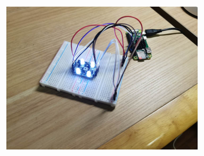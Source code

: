 ![lighten the bulbs](https://github.com/supercarryleoliao/garbage-sorting/blob/master/images/%E5%BE%AE%E4%BF%A1%E5%9B%BE%E7%89%87_20200902225903.jpg)
